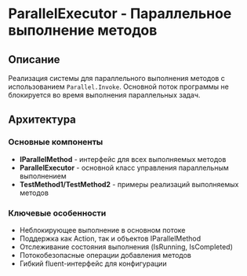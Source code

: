 # ParallelExecutor - Параллельное выполнение методов

## Описание

Реализация системы для параллельного выполнения методов с использованием `Parallel.Invoke`. Основной поток программы не блокируется во время выполнения параллельных задач.

## Архитектура

### Основные компоненты

- **IParallelMethod** - интерфейс для всех выполняемых методов
- **ParallelExecutor** - основной класс управления параллельным выполнением
- **TestMethod1/TestMethod2** - примеры реализаций выполняемых методов

### Ключевые особенности

-  Неблокирующее выполнение в основном потоке
-  Поддержка как Action, так и объектов IParallelMethod
-  Отслеживание состояния выполнения (IsRunning, IsCompleted)
-  Потокобезопасные операции добавления методов
-  Гибкий fluent-интерфейс для конфигурации
